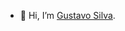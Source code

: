 - 👋 Hi, I’m [Gustavo Silva](https://www.linkedin.com/in/gustavohenriquetoledo/).

<!---
gustavotsilva/gustavotsilva is a ✨ special ✨ repository because its `README.md` (this file) appears on your GitHub profile.
You can click the Preview link to take a look at your changes.
--->
